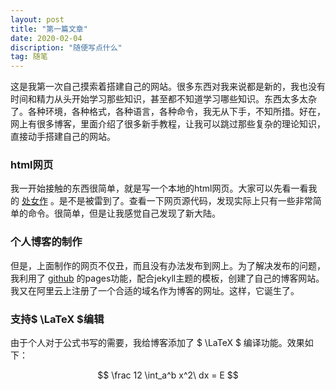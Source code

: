 ```yaml
---
layout: post
title: "第一篇文章"
date: 2020-02-04
discription: "随便写点什么"
tag: 随笔
---
```


这是我第一次自己摸索着搭建自己的网站。很多东西对我来说都是新的，我也没有时间和精力从头开始学习那些知识，甚至都不知道学习哪些知识。<!--more-->东西太多太杂了。各种环境，各种格式，各种语言，各种命令，我无从下手，不知所措。好在，网上有很多博客，里面介绍了很多新手教程，让我可以跳过那些复杂的理论知识，直接动手搭建自己的网站。


###  html网页
我一开始接触的东西很简单，就是写一个本地的html网页。大家可以先看一看我的 [处女作](http://kuailejiejie.site/html/xyz) 。是不是被雷到了。查看一下网页源代码，发现实际上只有一些非常简单的命令。很简单，但是让我感觉自己发现了新大陆。

###  个人博客的制作
但是，上面制作的网页不仅丑，而且没有办法发布到网上。为了解决发布的问题，我利用了 [github](https://github.com/Herryeric2000/herryeric2000.github.io) 的pages功能，配合jekyll主题的模板，创建了自己的博客网站。我又在阿里云上注册了一个合适的域名作为博客的网址。这样，它诞生了。

###  支持$ \LaTeX $编辑
由于个人对于公式书写的需要，我给博客添加了 $ \LaTeX $ 编译功能。效果如下：

$$ \frac 12 \int_a^b x^2\ dx = E $$
